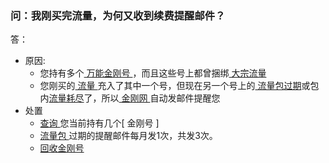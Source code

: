 ### 问：我刚买完流量，为何又收到续费提醒邮件？
答：
- 原因:
  - 您持有多个[ 万能金刚号 ]()，而且这些号上都曾捆绑[ 大宗流量]()
  - 您刚买的[ 流量 ]()充入了其中一个号，但现在另一个号上的[ 流量包]()[过期]()或包内[流量耗尽]()了，所以[ 金刚网 ]()自动发邮件提醒您
- 处置 
  - [ 查询 ]()您当前持有几个[ 金刚号 ]
  - [ 流量包 ]()过期的提醒邮件每月发1次，共发3次。
  - [ 回收金刚号 ]()
